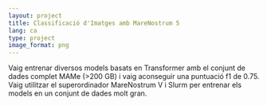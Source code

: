 ```yaml
---
layout: project
title: Classificació d'Imatges amb MareNostrum 5
lang: ca
type: project
image_format: png
---
```

Vaig entrenar diversos models basats en Transformer amb el conjunt de dades complet MAMe (>200 GB) i vaig aconseguir una puntuació f1 de 0.75. Vaig utilitzar el superordinador MareNostrum V i Slurm per entrenar els models en un conjunt de dades molt gran.
